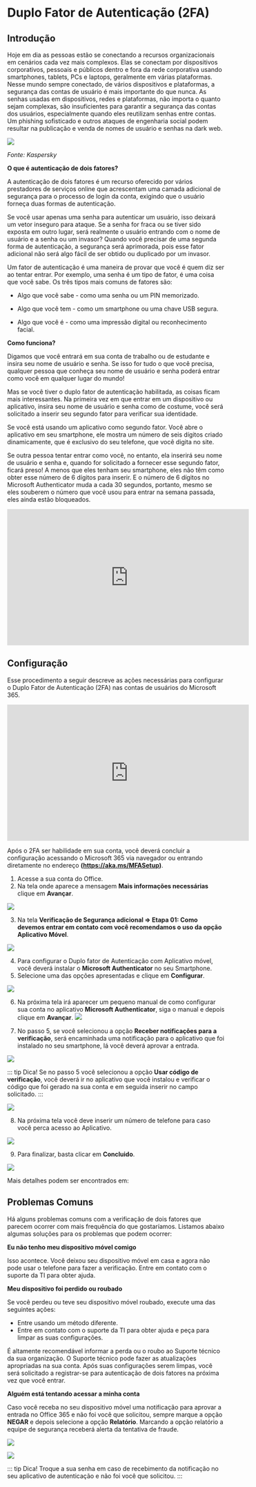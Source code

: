 # Duplo Fator de Autenticação (2FA)

## Introdução
Hoje em dia as pessoas estão se conectando a recursos organizacionais em cenários cada vez mais complexos. Elas se conectam por dispositivos corporativos, pessoais e públicos dentro e fora da rede corporativa usando smartphones, tablets, PCs e laptops, geralmente em várias plataformas. Nesse mundo sempre conectado, de vários dispositivos e plataformas, a segurança das contas de usuário é mais importante do que nunca. As senhas usadas em dispositivos, redes e plataformas, não importa o quanto sejam complexas, são insuficientes para garantir a segurança das contas dos usuários, especialmente quando eles reutilizam senhas entre contas. Um phishing sofisticado e outros ataques de engenharia social podem resultar na publicação e venda de nomes de usuário e senhas na dark web.

![](/img/auth2-compressor.png)

<i>Fonte: Kaspersky</i>

<b>O que é autenticação de dois fatores?</b>

A autenticação de dois fatores é um recurso oferecido por vários prestadores de serviços online que acrescentam uma camada adicional de segurança para o processo de login da conta, exigindo que o usuário forneça duas formas de autenticação.

Se você usar apenas uma senha para autenticar um usuário, isso deixará um vetor inseguro para ataque. Se a senha for fraca ou se tiver sido exposta em outro lugar, será realmente o usuário entrando com o nome de usuário e a senha ou um invasor? Quando você precisar de uma segunda forma de autenticação, a segurança será aprimorada, pois esse fator adicional não será algo fácil de ser obtido ou duplicado por um invasor.

Um fator de autenticação é uma maneira de provar que você é quem diz ser ao tentar entrar. Por exemplo, uma senha é um tipo de fator, é uma coisa que você sabe. Os três tipos mais comuns de fatores são: 

   * Algo que você sabe - como uma senha ou um PIN memorizado.

   * Algo que você tem - como um smartphone ou uma chave USB segura.

   * Algo que você é - como uma impressão digital ou reconhecimento facial.
   
<b>Como funciona?</b>

Digamos que você entrará em sua conta de trabalho ou de estudante e insira seu nome de usuário e senha. Se isso for tudo o que você precisa, qualquer pessoa que conheça seu nome de usuário e senha poderá entrar como você em qualquer lugar do mundo! 

Mas se você tiver o duplo fator de autenticação habilitada, as coisas ficam mais interessantes. Na primeira vez em que entrar em um dispositivo ou aplicativo, insira seu nome de usuário e senha como de costume, você será solicitado a inserir seu segundo fator para verificar sua identidade.  

Se você está usando um aplicativo como segundo fator. Você abre o aplicativo em seu smartphone, ele mostra um número de seis dígitos criado dinamicamente, que é exclusivo do seu telefone, que você digita no site.

Se outra pessoa tentar entrar como você, no entanto, ela inserirá seu nome de usuário e senha e, quando for solicitado a fornecer esse segundo fator, ficará preso! A menos que eles tenham seu smartphone, eles não têm como obter esse número de 6 dígitos para inserir. E o número de 6 dígitos no Microsoft Authenticator muda a cada 30 segundos, portanto, mesmo se eles souberem o número que você usou para entrar na semana passada, eles ainda estão bloqueados. 

<iframe width="560" height="315" src="https://www.microsoft.com/pt-br/videoplayer/embed/RE4G1PP?pid=ocpVideo0-innerdiv-oneplayer&postJsllMsg=true&maskLevel=20&market=pt-br" title="Microsoft video player" frameborder="0" allow="accelerometer; autoplay; clipboard-write; encrypted-media; gyroscope; picture-in-picture" allowfullscreen></iframe>

## Configuração
Esse procedimento a seguir descreve as ações necessárias para configurar o Duplo Fator de Autenticação (2FA) nas contas de usuários do Microsoft 365.

<iframe width="560" height="315" src="https://www.youtube.com/embed/Q8OzabuNwHI" frameborder="0" allow="accelerometer; autoplay; clipboard-write; encrypted-media; gyroscope; picture-in-picture" allowfullscreen></iframe>

Após o 2FA ser habilidade em sua conta, você deverá concluir a configuração acessando o Microsoft 365 via navegador ou entrando diretamente no endereço <b>(https://aka.ms/MFASetup)</b>.

1. Acesse a sua conta do Office.
2. Na tela onde aparece a mensagem <b>Mais informações necessárias</b> clique em <b>Avançar</b>.

![](/2fa-m365/img001.png)

3. Na tela <b>Verificação de Segurança adicional => Etapa 01: Como devemos entrar em contato com você recomendamos o uso da opção Aplicativo Móvel</b>.

![](/2fa-m365/img002.png)

4. Para configurar o Duplo fator de Autenticação com Aplicativo móvel, você deverá instalar o <b>Microsoft Authenticator</b> no seu Smartphone. 
5. Selecione uma das opções apresentadas e clique em <b>Configurar</b>.

![](/2fa-m365/img003.png)

6. Na próxima tela irá aparecer um pequeno manual de como configurar sua conta no aplicativo <b>Microsoft Authenticator</b>, siga o manual e depois clique em <b>Avançar</b>.
![](/2fa-m365/img004.png)

7. No passo 5, se você selecionou a opção <b>Receber notificações para a verificação</b>, será encaminhada uma notificação para o aplicativo que foi instalado no seu smartphone, lá você deverá aprovar a entrada.

![](/2fa-m365/img005.png)

::: tip Dica!
Se no passo 5 você selecionou a opção <b>Usar código de verificação</b>, você deverá ir no aplicativo que você instalou e verificar o código que foi gerado na sua conta e em seguida inserir no campo solicitado.
:::

![](/2fa-m365/img006.png)

8. Na próxima tela você deve inserir um número de telefone para caso você perca acesso ao Aplicativo.

![](/2fa-m365/img007.png)

9. Para finalizar, basta clicar em <b>Concluido</b>.

![](/2fa-m365/img008.png)

Mais detalhes podem ser encontrados em: [](https://docs.microsoft.com/en-us/azure/active-directory/user-help/multi-factor-authentication-end-user-manage-settings?redirectedfrom=MSDN)

 ## Problemas Comuns
 
Há alguns problemas comuns com a verificação de dois fatores que parecem ocorrer com mais frequência do que gostaríamos. Listamos abaixo algumas soluções para os problemas que podem ocorrer:
 
<b>Eu não tenho meu dispositivo móvel comigo</b>

Isso acontece. Você deixou seu dispositivo móvel em casa e agora não pode usar o telefone para fazer a verificação. Entre em contato com o suporte da TI para obter ajuda.

<b>Meu dispositivo foi perdido ou roubado</b>

Se você perdeu ou teve seu dispositivo móvel roubado, execute uma das seguintes ações:

   * Entre usando um método diferente.
   * Entre em contato com o suporte da TI para obter ajuda e peça para limpar as suas configurações.
   
É altamente recomendável informar a perda ou o roubo ao Suporte técnico da sua organização. O Suporte técnico pode fazer as atualizações apropriadas na sua conta. Após suas configurações serem limpas, você será solicitado a registrar-se para autenticação de dois fatores na próxima vez que você entrar.

<b>Alguém está tentando acessar a minha conta</b>

Caso você receba no seu dispositivo móvel uma notificação para aprovar a entrada no Office 365 e não foi você que solicitou, sempre marque a opção <b>NEGAR</b> e depois selecione a opção <b>Relatório</b>. Marcando a opção relatório a equipe de segurança receberá alerta da tentativa de fraude. 

![](/img/2mfa1.jpeg)

![](/img/2mfa2.jpeg)

::: tip Dica!
Troque a sua senha em caso de recebimento da notificação no seu aplicativo de autenticação e não foi você que solicitou.
:::


